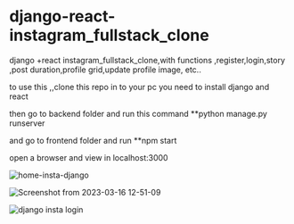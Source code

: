 # django-react-instagram_fullstack_clone
django +react instagram_fullstack_clone,with functions ,register,login,story ,post duration,profile grid,update profile image, etc..


to use this ,,clone this repo in to your pc 
you need to install django and react 

then go to backend folder and run this command **python manage.py runserver

and go to frontend  folder and run **npm start

open a browser and view in localhost:3000

![home-insta-django](https://user-images.githubusercontent.com/106737274/225543707-03409f10-8531-41a7-a1aa-32dfc7a39dad.png)

![Screenshot from 2023-03-16 12-51-09](https://user-images.githubusercontent.com/106737274/225543769-88bbf37f-7135-4b46-9aa1-712d56e0eeaf.png)


![django insta login](https://user-images.githubusercontent.com/106737274/225543494-28c2dca5-2986-4511-bbce-f5649ea3bfdd.png)
